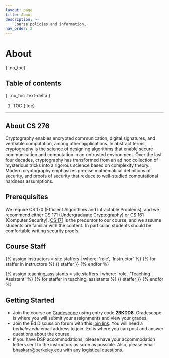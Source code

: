 ```yaml
---
layout: page
title: About
description: >-
    Course policies and information.
nav_order: 2
---
```


# About
{:.no_toc}

## Table of contents
{: .no_toc .text-delta }

1. TOC
{:toc}

---

## About CS 276

Cryptography enables encrypted communication, digital signatures, and verifiable computation, among other applications. In abstract terms, cryptography is the science of designing algorithms that enable secure communication and computation in an untrusted environment. Over the last four decades, cryptography has transformed from an ad hoc collection of mysterious tricks into a rigorous science based on complexity theory. Modern cryptography emphasizes precise mathematical definitions of security, and proofs of security that reduce to well-studied computational hardness assumptions.

## Prerequisites

We require CS 170 (Efficient Algorithms and Intractable Problems), and we recommend either CS 171 (Undergraduate Cryptography) or CS 161 (Computer Security). [CS 171](https://eecs171.com/) is the precursor to our course, and we assume students are familiar with the content. In particular, students should be comfortable writing security proofs.

## Course Staff

{% assign instructors = site.staffers | where: 'role', 'Instructor' %}
{% for staffer in instructors %}
{{ staffer }}
{% endfor %}

{% assign teaching_assistants = site.staffers | where: 'role', 'Teaching Assistant' %}
{% for staffer in teaching_assistants %}
{{ staffer }}
{% endfor %}

## Getting Started
* Join the course on [Gradescope](https://www.gradescope.com/courses/799228) using entry code **2BKDD8**. Gradescope is where you will submit your assignments and view your grades.
* Join the Ed Discussion forum with this [join link](https://edstem.org/us/join/feHXXN). You will need a *berkeley.edu* email address to join. Ed is where you can post and answer questions about the course.
* If you have DSP accommodations, please have your accommodation letters sent to the instructors as soon as possible. Also, please email bhaskarr@berkeley.edu with any logistical questions.
